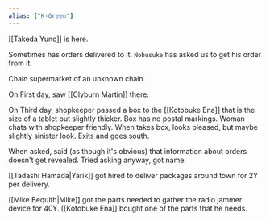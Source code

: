 ```yaml
---
alias: ["K-Green"]
---
```


[[Takeda Yuno]] is here.

Sometimes has orders delivered to it. `Nobusuke` has asked us to get his order from it.

Chain supermarket of an unknown chain.

On First day, saw [[Clyburn Martin]] there.

On Third day, shopkeeper passed a box to the [[Kotobuke Ena]] that is the size of a tablet but slightly thicker. Box has no postal markings. Woman chats with shopkeeper friendly. When takes box, looks pleased, but maybe slightly sinister look. Exits and goes south.

When asked, said (as though it's obvious) that information about orders doesn't get revealed. Tried asking anyway, got name.

[[Tadashi Hamada|Yarik]] got hired to deliver packages around town for 2Y per delivery.

[[Mike Bequith|Mike]] got the parts needed to gather the radio jammer device for 40Y.
[[Kotobuke Ena]] bought one of the parts that he needs.
